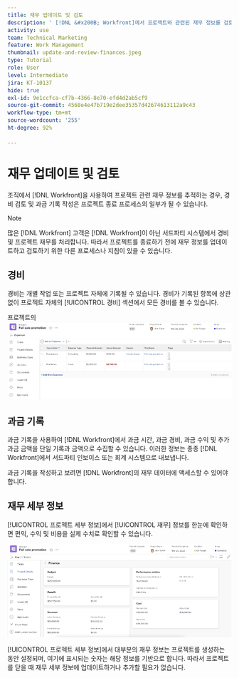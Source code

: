 ```yaml
---
title: 재무 업데이트 및 검토
description: ' [!DNL &#x200B; Workfront]에서 프로젝트와 관련된 재무 정보를 검토하는 방법에 대해 알아봅니다.'
activity: use
team: Technical Marketing
feature: Work Management
thumbnail: update-and-review-finances.jpeg
type: Tutorial
role: User
level: Intermediate
jira: KT-10137
hide: true
exl-id: 9e1ccfca-cf7b-4366-8e70-efd4d2ab5cf9
source-git-commit: 4568e4e47b719e2dee35357d42674613112a9c43
workflow-type: tm+mt
source-wordcount: '255'
ht-degree: 92%

---
```


# 재무 업데이트 및 검토

조직에서 [!DNL Workfront]을 사용하여 프로젝트 관련 재무 정보를 추적하는 경우, 경비 검토 및 과금 기록 작성은 프로젝트 종료 프로세스의 일부가 될 수 있습니다.

>[!NOTE]
>
>많은 [!DNL Workfront] 고객은 [!DNL Workfront]이 아닌 서드파티 시스템에서 경비 및 프로젝트 재무를 처리합니다. 따라서 프로젝트를 종료하기 전에 재무 정보를 업데이트하고 검토하기 위한 다른 프로세스나 지침이 있을 수 있습니다.


## 경비

경비는 개별 작업 또는 프로젝트 자체에 기록될 수 있습니다. 경비가 기록된 항목에 상관없이 프로젝트 자체의 [!UICONTROL 경비] 섹션에서 모든 경비를 볼 수 있습니다.

프로젝트의 ![[!UICONTROL 경비] 섹션](assets/expense-section.png)

## 과금 기록

과금 기록을 사용하여 [!DNL Workfront]에서 과금 시간, 과금 경비, 과금 수익 및 추가 과금 금액을 단일 기록과 금액으로 수집할 수 있습니다. 이러한 정보는 종종 [!DNL Workfront]에서 서드파티 인보이스 또는 회계 시스템으로 내보냅니다.

과금 기록을 작성하고 보려면 [!DNL Workfront]의 재무 데이터에 액세스할 수 있어야 합니다.

## 재무 세부 정보

[!UICONTROL 프로젝트 세부 정보]에서 [!UICONTROL 재무] 정보를 한눈에 확인하면 편익, 수익 및 비용을 실제 수치로 확인할 수 있습니다.

![프로젝트에서 [!UICONTROL 프로젝트 세부 정보] 창의 재무 섹션](assets/finance-section-project-details.png)

[!UICONTROL 프로젝트 세부 정보]에서 대부분의 재무 정보는 프로젝트를 생성하는 동안 설정되며, 여기에 표시되는 숫자는 해당 정보를 기반으로 합니다. 따라서 프로젝트를 닫을 때 재무 세부 정보에 업데이트하거나 추가할 필요가 없습니다.

<!--
learn more urls
Create billing records
Manage project expenses
Project finances
-->
